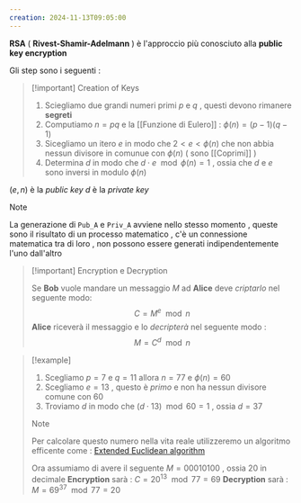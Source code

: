 ```yaml
---
creation: 2024-11-13T09:05:00
---
```

**RSA** ( **Rivest-Shamir-Adelmann** ) è l'approccio più conosciuto alla **public key encryption**

Gli step sono i seguenti : 

>[!important] Creation of Keys
>
>1. Sciegliamo due grandi numeri primi $p$ e $q$ , questi devono rimanere **segreti** 
>2. Computiamo $n=pq$ e la [[Funzione di Eulero]] : $\phi(n)=(p-1)(q-1)$ 
>3. Sicegliamo un itero $e$ in modo che $2 < e <\phi(n)$ che non abbia nessun divisore in comunue con $\phi(n)$ ( sono [[Coprimi]] )
>4. Determina $d$ in modo che $d\cdot e \mod{\phi(n)}=1$ , ossia che $d$ e $e$ sono inversi in modulo $\phi(n)$

$(e,n)$ è la *public key* 
$d$ è la *private key*

>[!note] 
>
>La generazione di `Pub_A` e `Priv_A` avviene nello stesso momento , queste sono il risultato di un processo matematico , c'è un connessione matematica tra di loro , non possono essere generati indipendentemente l'uno dall'altro

>[!important] Encryption e Decryption
>
>Se **Bob** vuole mandare un messaggio $M$ ad **Alice** deve *criptarlo* nel seguente modo: 
>$$C=M^e \mod{n}$$
>**Alice** riceverà il messaggio e lo *decripterà* nel seguente modo : 
>$$M = C^d \mod{n}$$

>[!example] 
>
>1. Scegliamo $p=7$ e $q=11$ allora $n=77$ e $\phi(n)=60$ 
>2. Scegliamo $e=13$ , questo è *primo* e non ha nessun divisore comune con $60$
>3. Troviamo $d$ in modo che $(d \cdot 13)\mod{60} = 1$ , ossia $d=37$
>>[!note] 
>>
>>Per calcolare questo numero nella vita reale utilizzeremo un algoritmo efficente come : [Extended Euclidean algorithm](https://en.wikipedia.org/wiki/Extended_Euclidean_algorithm) 
>
>Ora assumiamo di avere il seguente $M=00010100$ , ossia $20$ in decimale
>**Encryption** sarà : $C=20^{13} \mod{77} = 69$
>**Decryption** sarà : $M = 69^{37} \mod{77}=20$